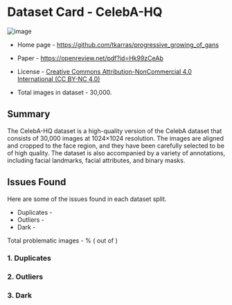 # Dataset Card - CelebA-HQ
![image](https://pythonawesome.com/content/images/2018/07/celebA-HQ.jpg)

+ Home page - https://github.com/tkarras/progressive_growing_of_gans

+ Paper - https://openreview.net/pdf?id=Hk99zCeAb

+ License - [Creative Commons Attribution-NonCommercial 4.0 International (CC BY-NC 4.0)](https://creativecommons.org/licenses/by-nc/4.0/)

+ Total images in dataset - 30,000.

## Summary
The CelebA-HQ dataset is a high-quality version of the CelebA dataset that consists of 30,000 images at 1024×1024 resolution. The images are aligned and cropped to the face region, and they have been carefully selected to be of high quality. The dataset is also accompanied by a variety of annotations, including facial landmarks, facial attributes, and binary masks.

## Issues Found
Here are some of the issues found in each dataset split.

+ Duplicates - 
+ Outliers - 
+ Dark - 

Total problematic images - % ( out of )

### 1. Duplicates


### 2. Outliers


### 3. Dark
